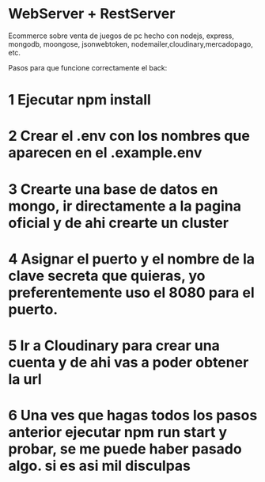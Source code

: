 # WebServer + RestServer

Ecommerce sobre venta de juegos de pc hecho con nodejs, express, mongodb, moongose, jsonwebtoken, nodemailer,cloudinary,mercadopago, etc.

Pasos para que funcione correctamente el back: 

# 1 Ejecutar npm install 

# 2 Crear el .env con los nombres que aparecen en el .example.env 

# 3 Crearte una base de datos en mongo, ir directamente a la pagina oficial y de ahi crearte un cluster

# 4 Asignar el puerto y el nombre de la clave secreta que quieras, yo preferentemente uso el 8080 para el puerto.

# 5 Ir a Cloudinary para crear una cuenta y de ahi vas a poder obtener la url

# 6 Una ves que hagas todos los pasos anterior ejecutar npm run start y probar, se me puede haber pasado algo. si es asi mil disculpas






